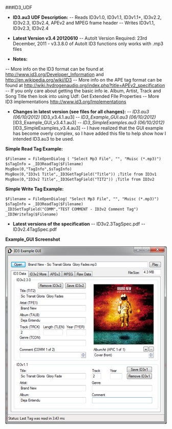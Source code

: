 ###ID3_UDF

- **ID3.au3 UDF Description:**
-- Reads ID3v1.0, ID3v1.1, ID3v1.1+, ID3v2.2, ID3v2.3, ID3v2.4, APEv2 and MPEG frame header
-- Writes ID3v1.1, ID3v2.3, ID3v2.4

- **Latest Version v3.4 20120610**
-- AutoIt Version Required: 23rd December, 2011 - v3.3.8.0 of AutoIt ID3 functions only works with .mp3 files

- **Notes:**

-- More info on the ID3 format can be found at http://www.id3.org/Developer_Information and http://en.wikipedia.org/wiki/ID3
-- More info on the APE tag format can be found at http://wiki.hydrogenaudio.org/index.php?title=APEv2_specification
-- If you only care about getting the basic info ie. Album, Artist, Track and Song Title then look into using Udf: Get Extended FIle Properties
-- More ID3 implementations http://www.id3.org/Implementations

- **Changes in latest version (see files for all changes):**
-- *ID3.au3 (06/10/2012)* [ID3_v3.4.1.au3]
-- *ID3_Example_GUI.au3 (06/10/2012)* [ID3_Example_GUI_v3.4.1.au3]
-- *ID3_SimpleExamples.au3 (06/10/2012)* [ID3_SimpleExamples_v3.4.au3]
 -- I have realized that the GUI example has become overly complex, so I have added this file to help show how I intended ID3.au3   to be used.
  

**Simple Read Tag Example:**
```AutoIt
$Filename = FileOpenDialog ( "Select Mp3 File", "", "Muisc (*.mp3)")
$sTagInfo = _ID3ReadTag($Filename)
MsgBox(0,"TagInfo",$sTagInfo)
MsgBox(0,"ID3v1 Title",_ID3GetTagField("Title")) ;Title from ID3v1
MsgBox(0,"ID3v2 Title",_ID3GetTagField("TIT2")) ;Title from ID3v2
```

**Simple Write Tag Example:**
```AutoIt
$Filename = FileOpenDialog( "Select Mp3 File", "", "Muisc (*.mp3)")
$sTagInfo = _ID3ReadTag($Filename)
_ID3SetTagField("COMM","TEST COMMENT - ID3v2 Comment Tag")
_ID3WriteTag($Filename)
```
  
  
- **Latest versions of the specification**
-- ID3v2.3TagSpec.pdf
-- ID3v2.4TagSpec.pdf

**Example_GUI Screenshot**

![Screenshot](images/screenshot_main.png)


